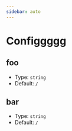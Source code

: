 ```yaml
---
sidebar: auto
---
```


# Configgggg

## foo

- Type: `string`
- Default: `/`

## bar

- Type: `string`
- Default: `/`
<!--stackedit_data:
eyJoaXN0b3J5IjpbLTY4MzAzMjkxMV19
-->